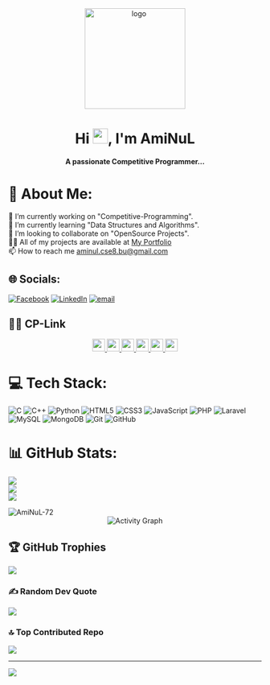 <div align="center">
  <a href="#">
    <img src="https://i.imgur.com/iXuL1HG.png" alt="logo" style="height: 200px; width: auto;">
  </a>
  <h1>Hi <img src="https://raw.githubusercontent.com/MartinHeinz/MartinHeinz/master/wave.gif" width="30px">, I'm AmiNuL</h1>
  <h4>A passionate Competitive Programmer...</h4>
</div>


# 💫 About Me:
🔭 I’m currently working on "Competitive-Programming".<br>🌱 I’m currently learning "Data Structures and Algorithms".<br>👯 I’m looking to collaborate on "OpenSource Projects".<br>👨‍💻 All of my projects are available at [My Portfolio]()<br>📫 How to reach me aminul.cse8.bu@gmail.com<br>


## 🌐 Socials:
[![Facebook](https://img.shields.io/badge/Facebook-%231877F2.svg?logo=Facebook&logoColor=white)](https://facebook.com/https://www.facebook.com/md.aminulislam.amin.72) [![LinkedIn](https://img.shields.io/badge/LinkedIn-%230077B5.svg?logo=linkedin&logoColor=white)](https://linkedin.com/in/https://www.linkedin.com/in/md-aminul-islam-amin-79360024a/) [![email](https://img.shields.io/badge/Email-D14836?logo=gmail&logoColor=white)](mailto:aminul.cse8.bu@gmail.com) 

## 🧑‍💻 CP-Link
<p align="center">
<a href="https://www.linkedin.com/in/md-aminul-islam-amin-79360024a/">
  <img src="https://img.shields.io/badge/linkedin-0A66C2?&style=for-the-badge&logo=linkedin&logoColor=white" height=25>
</a> 
  <a href="https://codeforces.com/profile/AmiNuL72">
  <img src="https://img.shields.io/badge/Codeforces-1A92CF?style=for-the-badge&logo=codeforces&logoColor=white" height=25>
</a>
  <a href="https://www.codechef.com/users/aminul_72">
  <img src="https://img.shields.io/badge/Codechef-5F331D?style=for-the-badge&logo=codechef&logoColor=white" height=25>
</a>
  <a href="https://leetcode.com/u/AmiNuL_72/">
  <img src="https://img.shields.io/badge/LeeCode-FFA116?style=for-the-badge&logo=leetcode&logoColor=white" height=25>
</a>
  <a href="https://atcoder.jp/users/AmiNuL72">
  <img src="https://img.shields.io/badge/AtCoder-30?style=for-the-badge&logo=atcoder&logoColor=white" height=25>
</a>
  <a href="https://toph.co/u/AmiNuL72">
  <img src="https://img.shields.io/badge/Toph-E7CF98?style=for-the-badge&logo=toph&logoColor=white" height=25>
</a>
</p>

# 💻 Tech Stack:
![C](https://img.shields.io/badge/c-%2300599C.svg?style=for-the-badge&logo=c&logoColor=white) ![C++](https://img.shields.io/badge/c++-%2300599C.svg?style=for-the-badge&logo=c%2B%2B&logoColor=white) ![Python](https://img.shields.io/badge/python-3670A0?style=for-the-badge&logo=python&logoColor=ffdd54) ![HTML5](https://img.shields.io/badge/html5-%23E34F26.svg?style=for-the-badge&logo=html5&logoColor=white) ![CSS3](https://img.shields.io/badge/css3-%231572B6.svg?style=for-the-badge&logo=css3&logoColor=white) ![JavaScript](https://img.shields.io/badge/javascript-%23323330.svg?style=for-the-badge&logo=javascript&logoColor=%23F7DF1E) ![PHP](https://img.shields.io/badge/php-%23777BB4.svg?style=for-the-badge&logo=php&logoColor=white) ![Laravel](https://img.shields.io/badge/laravel-%23FF2D20.svg?style=for-the-badge&logo=laravel&logoColor=white) ![MySQL](https://img.shields.io/badge/mysql-4479A1.svg?style=for-the-badge&logo=mysql&logoColor=white) ![MongoDB](https://img.shields.io/badge/MongoDB-%234ea94b.svg?style=for-the-badge&logo=mongodb&logoColor=white) ![Git](https://img.shields.io/badge/git-%23F05033.svg?style=for-the-badge&logo=git&logoColor=white) ![GitHub](https://img.shields.io/badge/github-%23121011.svg?style=for-the-badge&logo=github&logoColor=white)
# 📊 GitHub Stats:
![](https://github-readme-stats.vercel.app/api?username=AmiNuL-72&theme=blue-green&hide_border=false&include_all_commits=false&count_private=false)<br/>
![](https://nirzak-streak-stats.vercel.app/?user=AmiNuL-72&theme=blue-green&hide_border=false)<br/>
![](https://github-readme-stats.vercel.app/api/top-langs/?username=AmiNuL-72&theme=blue-green&hide_border=false&include_all_commits=false&count_private=false&layout=compact)

<img src="https://komarev.com/ghpvc/?username=AmiNuL-72&label=Profile%20views&color=0e75b6&style=flat" alt="AmiNuL-72" />
<div align="center">
  <img src="https://github-readme-activity-graph.vercel.app/graph?username=AmiNuL-72&theme=tokyo-night" alt="Activity Graph" />
</div>

## 🏆 GitHub Trophies
![](https://github-profile-trophy.vercel.app/?username=AmiNuL-72&theme=blue-green&no-frame=false&no-bg=true&margin-w=4)

### ✍️ Random Dev Quote
![](https://quotes-github-readme.vercel.app/api?type=horizontal&theme=tokyonight)

### 🔝 Top Contributed Repo
![](https://github-contributor-stats.vercel.app/api?username=AmiNuL-72&limit=5&theme=ocean_dark&combine_all_yearly_contributions=true)

---
[![](https://visitcount.itsvg.in/api?id=AmiNuL-72&icon=0&color=0)](https://visitcount.itsvg.in)

<!-- Proudly created with GPRM ( https://gprm.itsvg.in ) -->
